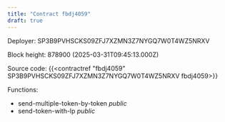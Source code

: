 ```yaml
---
title: "Contract fbdj4059"
draft: true
---
```

Deployer: SP3B9PVHSCKS09ZFJ7XZMN3Z7NYGQ7W0T4WZ5NRXV


 



Block height: 878900 (2025-03-31T09:45:13.000Z)

Source code: {{<contractref "fbdj4059" SP3B9PVHSCKS09ZFJ7XZMN3Z7NYGQ7W0T4WZ5NRXV fbdj4059>}}

Functions:

* send-multiple-token-by-token _public_
* send-token-with-lp _public_
